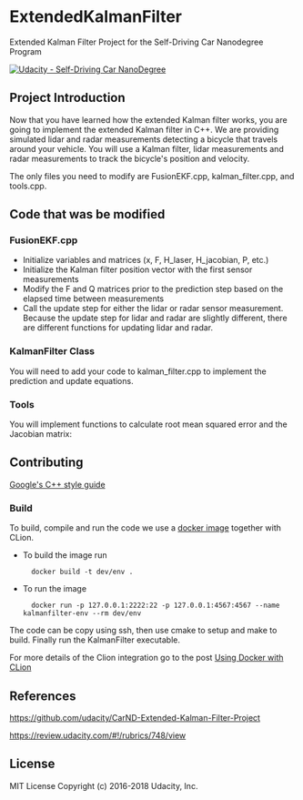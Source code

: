 # ExtendedKalmanFilter
Extended Kalman Filter Project for the Self-Driving Car Nanodegree Program  

[![Udacity - Self-Driving Car NanoDegree](https://s3.amazonaws.com/udacity-sdc/github/shield-carnd.svg)](http://www.udacity.com/drive)

## Project Introduction
Now that you have learned how the extended Kalman filter works, you are going to implement the extended Kalman filter in C++. We are providing simulated lidar and radar measurements detecting a bicycle that travels around your vehicle. You will use a Kalman filter, lidar measurements and radar measurements to track the bicycle's position and velocity.


The only files you need to modify are FusionEKF.cpp, kalman_filter.cpp, and tools.cpp.
## Code that was be modified 
### FusionEKF.cpp

- Initialize variables and matrices (x, F, H_laser, H_jacobian, P, etc.)
- Initialize the Kalman filter position vector with the first sensor measurements
- Modify the F and Q matrices prior to the prediction step based on the elapsed time between measurements
- Call the update step for either the lidar or radar sensor measurement. Because the update step for lidar and radar are slightly different, there are different functions for updating lidar and radar.

### KalmanFilter Class
You will need to add your code to kalman_filter.cpp to implement the prediction and update equations.

### Tools
You will implement functions to calculate root mean squared error and the Jacobian matrix:

## Contributing
[Google's C++ style guide](https://google.github.io/styleguide/cppguide.html)
### Build
To build, compile and run the code we use a [docker image](Dockerfile) together with CLion.
- To build the image run

        docker build -t dev/env .
        
- To run the image

        docker run -p 127.0.0.1:2222:22 -p 127.0.0.1:4567:4567 --name kalmanfilter-env --rm dev/env 

The code can be copy using ssh, then use cmake to setup and make to build. Finally run the KalmanFilter executable.

For more details of the Clion integration go to the post 
[Using Docker with CLion](https://blog.jetbrains.com/clion/2020/01/using-docker-with-clion/)

## References
https://github.com/udacity/CarND-Extended-Kalman-Filter-Project

https://review.udacity.com/#!/rubrics/748/view



## License
MIT License Copyright (c) 2016-2018 Udacity, Inc.